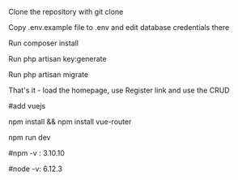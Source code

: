 Clone the repository with git clone

Copy .env.example file to .env and edit database credentials there

Run composer install

Run php artisan key:generate

Run php artisan migrate

That's it - load the homepage, use Register link and use the CRUD

#add vuejs

npm install && npm install vue-router

npm run dev

#npm -v : 3.10.10

#node -v: 6.12.3
